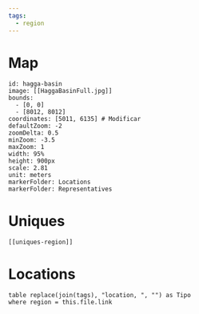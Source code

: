 ```yaml
---
tags:
  - region
---
```

# Map
```leaflet
id: hagga-basin
image: [[HaggaBasinFull.jpg]]
bounds:
  - [0, 0]
  - [8012, 8012]
coordinates: [5011, 6135] # Modificar
defaultZoom: -2
zoomDelta: 0.5
minZoom: -3.5
maxZoom: 1
width: 95%
height: 900px
scale: 2.81
unit: meters
markerFolder: Locations
markerFolder: Representatives
```
# Uniques
```meta-bind-embed
[[uniques-region]]
```
# Locations
```dataview
table replace(join(tags), "location, ", "") as Tipo
where region = this.file.link
```
